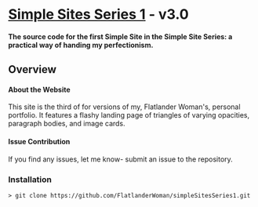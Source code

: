 # [Simple Sites Series 1](http://FlatlanderWoman.github.io/simpleSiteSeries1) - v3.0 
#### The source code for the first Simple Site in the Simple Site Series: a practical way of handing my perfectionism.

## Overview

#### About the Website
This site is the third of for versions of my, Flatlander Woman's, personal portfolio. It features a flashy landing page of triangles of varying opacities, paragraph bodies, and image cards. 

#### Issue Contribution
If you find any issues, let me know- submit an issue to the repository.

### Installation
```
> git clone https://github.com/FlatlanderWoman/simpleSitesSeries1.git
```